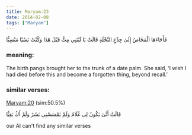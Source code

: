 ```yaml
---
title: Maryam:23
date: 2014-02-08
tags: ["Maryam"]
---
```

فَأَجَاءَهَا الْمَخَاضُ إِلَىٰ جِذْعِ النَّخْلَةِ قَالَتْ يَا لَيْتَنِي مِتُّ قَبْلَ هَٰذَا وَكُنْتُ نَسْيًا مَنْسِيًّا
### meaning: 
The birth pangs brought her to the trunk of a date palm. She said, ‘I wish I had died before this and become a forgotten thing, beyond recall.’
### similar verses: 

[Maryam:20](/19/20) (sim:50.5%)

قَالَتْ أَنَّىٰ يَكُونُ لِي غُلَامٌ وَلَمْ يَمْسَسْنِي بَشَرٌ وَلَمْ أَكُ بَغِيًّا

our AI can't find any similar verses



